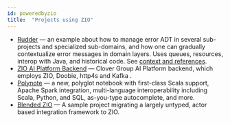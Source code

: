 ```yaml
---
id: poweredbyzio
title:  "Projects using ZIO"
---
```


- [Rudder](https://github.com/normation/rudder) — an example about how to manage error ADT in several sub-projects and specialized sub-domains, and how one can gradually contextualize error messages in domain layers. Uses queues, resources, interop with Java, and historical code. See [context and references](https://issues.rudder.io/issues/14870).
- [ZIO AI Platform Backend](https://github.com/Clover-Group/zio_front) — Clover Group AI Platform backend, which employs ZIO, Doobie, http4s and Kafka .
- [Polynote](https://github.com/polynote/polynote) — a new, polyglot notebook with first-class Scala support, Apache Spark integration, multi-language interoperability including Scala, Python, and SQL, as-you-type autocomplete, and more.
- [Blended ZIO](https://blended-zio.github.io/blended-zio/) — A sample project migrating a largely untyped, actor based integration framework to ZIO.
